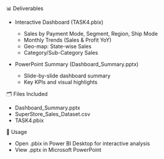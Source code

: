 📊 Deliverables

- Interactive Dashboard (TASK4.pbix)
  - Sales by Payment Mode, Segment, Region, Ship Mode
  - Monthly Trends (Sales & Profit YoY)
  - Geo-map: State-wise Sales
  - Category/Sub-Category Sales

- PowerPoint Summary (Dashboard_Summary.pptx)
  - Slide-by-slide dashboard summary
  - Key KPIs and visual highlights

🗂️ Files Included

- Dashboard_Summary.pptx
- SuperStore_Sales_Dataset.csv
- TASK4.pbix

📌 Usage

- Open .pbix in Power BI Desktop for interactive analysis
- View .pptx in Microsoft PowerPoint 

